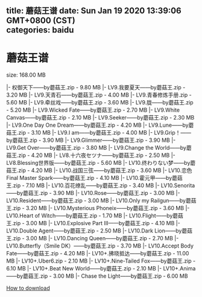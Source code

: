 
title: 蘑菇王谱
date: Sun Jan 19 2020 13:39:06 GMT+0800 (CST)    
categories: baidu
---

# 蘑菇王谱
size: 168.00 MB
 
 
|- 权御天下——by蘑菇王.zip - 9.80 MB
|- LV9.我要夏天——by蘑菇王.zip - 3.20 MB
|- LV9.天青石——by蘑菇王.zip - 4.00 MB
|- LV9.青春修炼手册.zip - 5.60 MB
|- LV9.牵丝戏——by蘑菇王.zip - 3.60 MB
|- LV9.胧——by蘑菇王.zip - 5.20 MB
|- LV9.Wicked Fate——by蘑菇王.zip - 2.70 MB
|- LV9.White Canvas——by蘑菇王.zip - 2.10 MB
|- LV9.Seeker——by蘑菇王.zip - 2.30 MB
|- LV9.One Day One Dream——by蘑菇王.zip - 4.20 MB
|- LV9.Lune——by蘑菇王.zip - 3.10 MB
|- LV9.I am——by蘑菇王.zip - 4.00 MB
|- LV9.Grip！——by蘑菇王.zip - 3.90 MB
|- LV9.Glimmer——by蘑菇王.zip - 3.90 MB
|- LV9.Get Over——by蘑菇王.zip - 3.80 MB
|- LV9.Change the World——by蘑菇王.zip - 4.20 MB
|- LV8.十六夜セツナ——by蘑菇王.zip - 2.50 MB
|- LV8.Blessing世界版——by蘑菇王.zip - 5.60 MB
|- LV10.终わりない梦——by蘑菇王.zip - 4.20 MB
|- LV10.战国三弦——by蘑菇王.zip - 3.60 MB
|- LV10.恋色Final Master Spark——by蘑菇王.zip - 4.10 MB
|- LV10.霍元甲——by蘑菇王.zip - 7.10 MB
|- LV10.百花缭乱——by蘑菇王.zip - 3.40 MB
|- LV10.Senorita——by蘑菇王.zip - 3.90 MB
|- LV10.Rose——by蘑菇王.zip - 3.00 MB
|- LV10.Resident——by蘑菇王.zip - 3.00 MB
|- LV10.Only my Railgun——by蘑菇王.zip - 3.20 MB
|- LV10.Mysterious Phoneix——by蘑菇王.zip - 3.60 MB
|- LV10.Heart of Witch——by蘑菇王.zip - 1.70 MB
|- LV10.Flight——by蘑菇王.zip - 3.00 MB
|- LV10.Explosive Part III——by蘑菇王.zip - 4.10 MB
|- LV10.Double Agent——by蘑菇王.zip - 2.50 MB
|- LV10.Dark Lion——by蘑菇王.zip - 3.00 MB
|- LV10.Dancing Queen——by蘑菇王.zip - 2.70 MB
|- LV10.Butterfly（Smile DK）——by蘑菇王.zip - 3.70 MB
|- LV10.Accept Body Fate——by蘑菇王.zip - 4.20 MB
|- LV10+.拂晓抵达——by蘑菇王.zip - 11.00 MB
|- LV10+.Uber6.zip - 2.10 MB
|- LV10+.Nine-Tailed Fox——by蘑菇王.zip - 6.10 MB
|- LV10+.Beat New World——by蘑菇王.zip - 2.10 MB
|- LV10+.Anima——by蘑菇王.zip - 3.00 MB
|- Chase the Light——by蘑菇王.zip - 6.00 MB

[How to download](https://bpcam.bemobtrk.com/go/2ceec3aa-1ca2-46d6-b9ff-aaa5c184517c?jno=649)